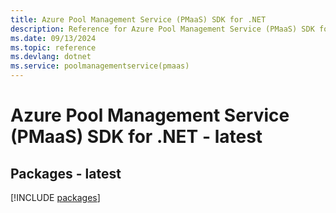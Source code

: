 ```yaml
---
title: Azure Pool Management Service (PMaaS) SDK for .NET
description: Reference for Azure Pool Management Service (PMaaS) SDK for .NET
ms.date: 09/13/2024
ms.topic: reference
ms.devlang: dotnet
ms.service: poolmanagementservice(pmaas)
---
```

# Azure Pool Management Service (PMaaS) SDK for .NET - latest
## Packages - latest
[!INCLUDE [packages](pool-management-service-(pmaas)-index.md)]